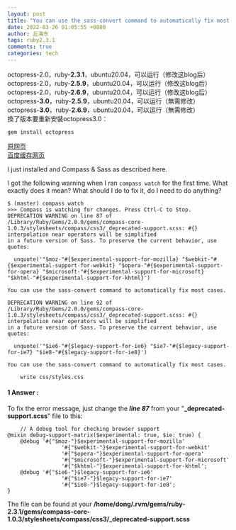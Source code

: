 ```yaml
---
layout: post
title: "You can use the sass-convert command to automatically fix most cases---Ruby 不同版本"
date: 2022-03-26 01:05:55 +0800
author: 丘海东 
tags: ruby2.3.1
comments: true
categories: tech
---
```

octopress-2.0，ruby-**2.3.1**，ubuntu20.04，可以运行（修改这blog后）  
octopress-2.0，ruby-**2.5.9**，ubuntu20.04，可以运行（修改这blog后）  
octopress-2.0，ruby-**2.6.9**，ubuntu20.04，可以运行（修改这blog后）  
octopress-**3.0**，ruby-**2.5.9**，ubuntu20.04，可以运行（無需修改）  
octopress-**3.0**，ruby-**2.6.9**，ubuntu20.04，可以运行（無需修改）  
換了版本要重新安裝octopress3.0：  

```
gem install octopress
```

[原网页](https://stackoverflow.com/questions/35949660/compass-sass-deprecation-warning)  
[百度缓存网页](http://cache.baiducontent.com/c?m=Xxdd763vX7YjRNeeOiILGLerW1Lrc_ceIQ3hCNMB9gwdzDHZoy_PikcN75GYpR9DFB3vxBUcejQkaSvlN3gZEfAPpNN-08FVQIDyZHTNJgPwSgoB3NKL4_GS4nx_XrCC-BUaRNwAuECMpWgq8wxzkIpLErbpEqlwK68Qi6soQwepLTgid54lohbxMlnl6PQpNH2t__da7lDpAsRwCb6EY-y40SooyRN5jX-9ufBiajUS0lec_A47rZ0vRgOYP12W&p=8d7d8e0285cc43dd08e297780f568f&newp=c273c00586cc42a95aa9c7710f408f231610db2151d3da146b82c825d7331b001c3bbfb42220150ed3c6796204af4259e8f033783d0923a3dda5c91d9fb4c57479cc&s=2a38a4a9316c49e5&user=baidu&fm=sc&query=You+can+use+the+sass%2Dconvert+command+to+automatically+fix+most+cases%2E&qid=c0e3498b0000d650&p1=1)  

I just installed and Compass & Sass as described here.  

I got the following warning when I ran `compass watch` for the first time. What exactly does it mean? What should I do to fix it, do I need to do anything?  

```
$ (master) compass watch
>>> Compass is watching for changes. Press Ctrl-C to Stop.
DEPRECATION WARNING on line 87 of /Library/Ruby/Gems/2.0.0/gems/compass-core-1.0.3/stylesheets/compass/css3/_deprecated-support.scss: #{} interpolation near operators will be simplified
in a future version of Sass. To preserve the current behavior, use quotes:

  unquote('"$moz-"#{$experimental-support-for-mozilla} "$webkit-"#{$experimental-support-for-webkit} "$opera-"#{$experimental-support-for-opera} "$microsoft-"#{$experimental-support-for-microsoft} "$khtml-"#{$experimental-support-for-khtml}')

You can use the sass-convert command to automatically fix most cases.

DEPRECATION WARNING on line 92 of /Library/Ruby/Gems/2.0.0/gems/compass-core-1.0.3/stylesheets/compass/css3/_deprecated-support.scss: #{} interpolation near operators will be simplified
in a future version of Sass. To preserve the current behavior, use quotes:

  unquote('"$ie6-"#{$legacy-support-for-ie6} "$ie7-"#{$legacy-support-for-ie7} "$ie8-"#{$legacy-support-for-ie8}')

You can use the sass-convert command to automatically fix most cases.

    write css/styles.css
```

#### 1 Answer :  

To fix the error message, just change the ***line 87*** from your "**_deprecated-support.scss**" file to this:  

```
    // A debug tool for checking browser support
@mixin debug-support-matrix($experimental: true, $ie: true) {
    @debug '#{"$moz-"}$experimental-support-for-mozilla'
                 '#{"$webkit-"}$experimental-support-for-webkit'
                 '#{"$opera-"}$experimental-support-for-opera'
                 '#{"$microsoft-"}$experimental-support-for-microsoft'
                 '#{"$khtml-"}$experimental-support-for-khtml';
    @debug '#{"$ie6-"}$legacy-support-for-ie6'
                 '#{"$ie7-"}$legacy-support-for-ie7'
                 '#{"$ie8-"}$legacy-support-for-ie8';
}
```

The file can be found at your **/home/dong/.rvm/gems/ruby-2.3.1/gems/compass-core-1.0.3/stylesheets/compass/css3/_deprecated-support.scss**
